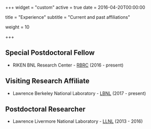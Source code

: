 +++
widget = "custom"
active = true
date = 2016-04-20T00:00:00

title = "Experience"
subtitle = "Current and past affiliations"

weight = 10

+++

## Special Postdoctoral Fellow
-   RIKEN BNL Research Center - [RBRC](http://www.bnl.gov/riken) (2016 - present)


## Visiting Research Affiliate
-   Lawrence Berkeley National Laboratory - [LBNL](https://lbl.gov) (2017 - present)

## Postdoctoral Researcher
-   Lawrence Livermore National Laboratory - [LLNL](https://www.llnl.gov) (2013 - 2016)
